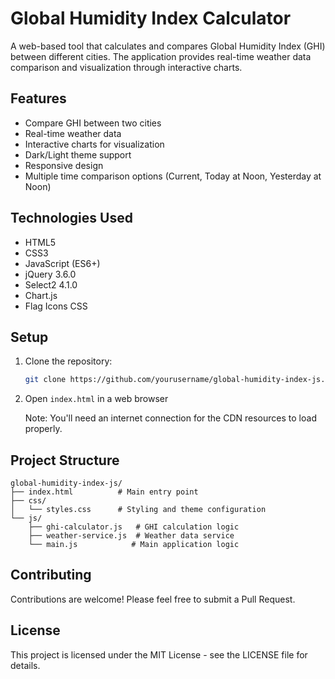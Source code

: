 # Global Humidity Index Calculator

A web-based tool that calculates and compares Global Humidity Index (GHI) between different cities. The application provides real-time weather data comparison and visualization through interactive charts.

## Features

- Compare GHI between two cities
- Real-time weather data
- Interactive charts for visualization
- Dark/Light theme support
- Responsive design
- Multiple time comparison options (Current, Today at Noon, Yesterday at Noon)

## Technologies Used

- HTML5
- CSS3
- JavaScript (ES6+)
- jQuery 3.6.0
- Select2 4.1.0
- Chart.js
- Flag Icons CSS

## Setup

1. Clone the repository:
   ```bash
   git clone https://github.com/yourusername/global-humidity-index-js.git
   ```

2. Open `index.html` in a web browser

   Note: You'll need an internet connection for the CDN resources to load properly.

## Project Structure

```
global-humidity-index-js/
├── index.html          # Main entry point
├── css/
│   └── styles.css      # Styling and theme configuration
└── js/
    ├── ghi-calculator.js   # GHI calculation logic
    ├── weather-service.js  # Weather data service
    └── main.js            # Main application logic
```

## Contributing

Contributions are welcome! Please feel free to submit a Pull Request.

## License

This project is licensed under the MIT License - see the LICENSE file for details. 